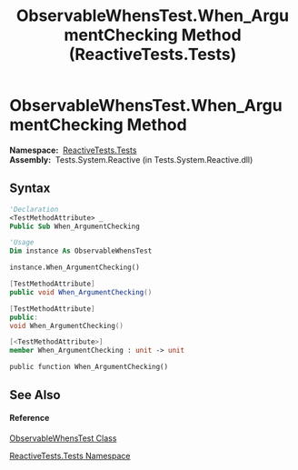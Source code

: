 ﻿---
title: ObservableWhensTest.When_ArgumentChecking Method  (ReactiveTests.Tests)
TOCTitle: When_ArgumentChecking Method
ms:assetid: M:ReactiveTests.Tests.ObservableWhensTest.When_ArgumentChecking
ms:mtpsurl: https://msdn.microsoft.com/en-us/library/reactivetests.tests.observablewhenstest.when_argumentchecking(v=VS.103)
ms:contentKeyID: 36619389
ms.date: 06/28/2011
mtps_version: v=VS.103
f1_keywords:
- ReactiveTests.Tests.ObservableWhensTest.When_ArgumentChecking
dev_langs:
- CSharp
- JScript
- VB
- FSharp
- c++
---

# ObservableWhensTest.When\_ArgumentChecking Method

**Namespace:**  [ReactiveTests.Tests](hh289046\(v=vs.103\).md)  
**Assembly:**  Tests.System.Reactive (in Tests.System.Reactive.dll)

## Syntax

``` vb
'Declaration
<TestMethodAttribute> _
Public Sub When_ArgumentChecking
```

``` vb
'Usage
Dim instance As ObservableWhensTest

instance.When_ArgumentChecking()
```

``` csharp
[TestMethodAttribute]
public void When_ArgumentChecking()
```

``` c++
[TestMethodAttribute]
public:
void When_ArgumentChecking()
```

``` fsharp
[<TestMethodAttribute>]
member When_ArgumentChecking : unit -> unit 
```

``` jscript
public function When_ArgumentChecking()
```

## See Also

#### Reference

[ObservableWhensTest Class](hh303102\(v=vs.103\).md)

[ReactiveTests.Tests Namespace](hh289046\(v=vs.103\).md)

